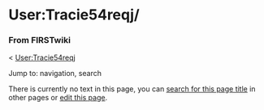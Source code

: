 

# User:Tracie54reqj/

### From FIRSTwiki

&lt; [User:Tracie54reqj](/index.php/User:Tracie54reqj "User:Tracie54reqj" )

Jump to: navigation, search

There is currently no text in this page, you can [search for this page
title](/index.php/Special:Search/Tracie54reqj/ "Special:Search/Tracie54reqj/"
) in other pages or [edit this
page](http://www.firstwiki.net/index.php?title=User:Tracie54reqj/&action=edit
"http://www.firstwiki.net/index.php?title=User:Tracie54reqj/&action=edit" ).

